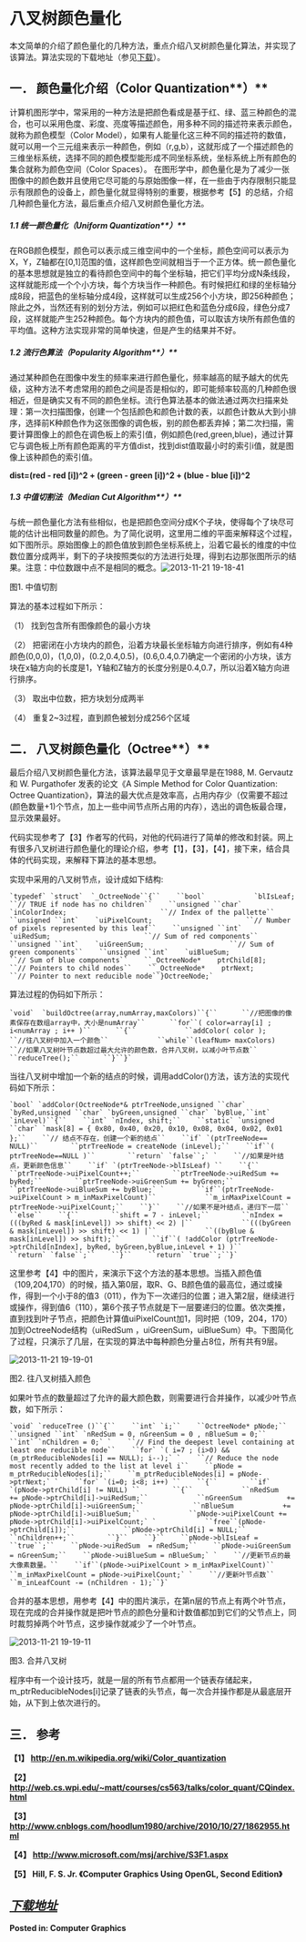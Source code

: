 # 八叉树颜色量化



本文简单的介绍了颜色量化的几种方法，重点介绍八叉树颜色量化算法，并实现了该算法。算法实现的下载地址（参见[下载](http://www.twinklingstar.cn/2013/469/octree-bmp-tga/)）。

## **一．** **颜色量化介绍（Color Quantization****）**

计算机图形学中，常采用的一种方法是把颜色看成是基于红、绿、蓝三种颜色的混合，也可以采用色度、彩度、亮度等描述颜色，用多种不同的描述符来表示颜色，就称为颜色模型（Color Model），如果有人能量化这三种不同的描述符的数值，就可以用一个三元组来表示一种颜色，例如（r,g,b），这就形成了一个描述颜色的三维坐标系统，选择不同的颜色模型能形成不同坐标系统，坐标系统上所有颜色的集合就称为颜色空间（Color Spaces）。 在图形学中，颜色量化是为了减少一张图像中的颜色数并且使用它尽可能的与原始图像一样，在一些由于内存限制只能显示有限颜色的设备上，颜色量化就显得特别的重要，根据参考【5】的总结，介绍几种颜色量化方法，最后重点介绍八叉树颜色量化方法。

##### **1.1**   **统一颜色量化（Uniform Quantization****）**

在RGB颜色模型，颜色可以表示成三维空间中的一个坐标，颜色空间可以表示为X，Y，Z轴都在[0,1]范围的值，这样颜色空间就相当于一个正方体。统一颜色量化的基本思想就是独立的看待颜色空间中的每个坐标轴，把它们平均分成N条线段，这样就能形成一个个小方块，每个方块当作一种颜色。有时候把红和绿的坐标轴分成8段，把蓝色的坐标轴分成4段，这样就可以生成256个小方块，即256种颜色；除此之外，当然还有别的划分方法，例如可以把红色和蓝色分成6段，绿色分成7段，这样就能产生252种颜色。每个方块内的颜色值，可以取该方块所有颜色值的平均值。这种方法实现非常的简单快速，但是产生的结果并不好。

##### **1.2**   **流行色算法（Popularity Algorithm****）**

通过某种颜色在图像中发生的频率来进行颜色量化，频率越高的赋予越大的优先级，这种方法不考虑常用的颜色之间是否是相似的，即可能频率较高的几种颜色很相近，但是确实又有不同的颜色坐标。流行色算法基本的做法通过两次扫描来处理：第一次扫描图像，创建一个包括颜色和颜色计数的表，以颜色计数从大到小排序，选择前K种颜色作为这张图像的调色板，别的颜色都丢弃掉；第二次扫描，需要计算图像上的颜色在调色板上的索引值，例如颜色(red,green,blue)，通过计算它与调色板上所有颜色距离的平方值dist，找到dist值取最小时的索引i值，就是图像上该种颜色的索引值。

**dist=(red - red [i])^2 + (green - green [i])^2 + (blue - blue [i])^2**

##### **1.3**   **中值切割法（Median Cut Algorithm****）**

与统一颜色量化方法有些相似，也是把颜色空间分成K个子块，使得每个了块尽可能的估计出相同数量的颜色。为了简化说明，这里用二维的平面来解释这个过程，如下图所示。原始图像上的颜色值放到颜色坐标系统上，沿着它最长的维度的中位数位置分成两半，剩下的子块按照类似的方法进行处理，得到右边那张图所示的结果。注意：中位数跟中点不是相同的概念。![2013-11-21 19-18-41](http://www.twinklingstar.cn/wp-content/uploads/2013/11/2013-11-21-19-18-41.jpg)

图1. 中值切割

算法的基本过程如下所示：

（1）       找到包含所有图像颜色的最小方块

（2）       把密闭在小方块内的颜色，沿着方块最长坐标轴方向进行排序，例如有4种颜色(0,0,0)，(1,0,0)，(0.2,0.4,0.5)，(0.6,0.4,0.7)确定一个密闭的小方块，该方块在x轴方向的长度是1，Y轴和Z轴方的长度分别是0.4,0.7，所以沿着X轴方向进行排序。

（3）       取出中位数，把方块划分成两半

（4）       重复2~3过程，直到颜色被划分成256个区域

##  **二．** **八叉树颜色量化（Octree****）**

最后介绍八叉树颜色量化方法，该算法最早见于文章最早是在1988, M. Gervautz 和 W. Purgathofer 发表的论文《A Simple Method for Color Quantization: Octree Quantization》，算法的最大优点是效率高，占用内存少（仅需要不超过(颜色数量+1)个节点，加上一些中间节点所占用的内存），选出的调色板最合理，显示效果最好。         

代码实现参考了【3】作者写的代码，对他的代码进行了简单的修改和封装。网上有很多八叉树进行颜色量化的理论介绍，参考【1】，【3】，【4】，接下来，结合具体的代码实现，来解释下算法的基本思想。         

实现中采用的八叉树节点，设计成如下结构:

```
`typedef` `struct`  `_OctreeNode``{``    ``bool`            `blIsLeaf;                   ``// TRUE if node has no children``    ``unsigned ``char`   `inColorIndex;                       ``// Index of the pallette``    ``unsigned ``int`    `uiPixelCount;                       ``// Number of pixels represented by this leaf``    ``unsigned ``int`    `uiRedSum;                       ``// Sum of red components``    ``unsigned ``int`    `uiGreenSum;                     ``// Sum of green components``    ``unsigned ``int`    `uiBlueSum;                      ``// Sum of blue components``    ``_OctreeNode*    ptrChild[8];                        ``// Pointers to child nodes``    ``_OctreeNode*    ptrNext;                        ``// Pointer to next reducible node``}OctreeNode;`
```

算法过程的伪码如下所示：

```
`void`  `buildOctree(array,numArray,maxColors)``{``      ``//把图像的像素保存在数组array中，大小是numArray``      ``for``( color=array[i] ; i<numArray ; i++ )``      ``{``            ``addColor( color );      ``//往八叉树中加入一个颜色``            ``while``(leafNum> maxColors)    ``//如果八叉树叶节点数超过最大允许的颜色数，合并八叉树，以减小叶节点数``                ``reduceTree();``      ``}``}`
```

当往八叉树中增加一个新的结点的时候，调用addColor()方法，该方法的实现代码如下所示：

```
`bool` `addColor(OctreeNode*& ptrTreeNode,unsigned ``char` `byRed,unsigned ``char` `byGreen,unsigned ``char` `byBlue,``int` `inLevel)``{``    ``int` `nIndex, shift;``    ``static` `unsigned ``char` `mask[8] = { 0x80, 0x40, 0x20, 0x10, 0x08, 0x04, 0x02, 0x01 };``    ``// 结点不存在，创建一个新的结点``    ``if` `(ptrTreeNode== NULL)``        ``ptrTreeNode = createNode (inLevel);``    ``if``( ptrTreeNode==NULL )``        ``return` `false``;` `    ``//如果是叶结点，更新颜色信息``    ``if` `(ptrTreeNode->blIsLeaf) ``    ``{``        ``ptrTreeNode->uiPixelCount++;``        ``ptrTreeNode->uiRedSum += byRed;``        ``ptrTreeNode->uiGreenSum += byGreen;``        ``ptrTreeNode->uiBlueSum += byBlue;` `        ``if``(ptrTreeNode->uiPixelCount > m_inMaxPixelCount)``            ``m_inMaxPixelCount = ptrTreeNode->uiPixelCount;``    ``}``    ``//如果不是叶结点，递归下一层``    ``else``    ``{``        ``shift = 7 - inLevel;``        ``nIndex = (((byRed & mask[inLevel]) >> shift) << 2) |``            ``(((byGreen & mask[inLevel]) >> shift) << 1) |``            ``((byBlue & mask[inLevel]) >> shift);``        ``if``( !addColor (ptrTreeNode->ptrChild[nIndex], byRed, byGreen,byBlue,inLevel + 1) )``            ``return` `false``;``    ``}``    ``return` `true``;``}`
```

这里参考【4】中的图片，来演示下这个方法的基本思想。当插入颜色值（109,204,170）的时候，插入第0层，取R、G、B颜色值的最高位，通过或操作，得到一个小于8的值3（011），作为下一次递归的位置；进入第2层，继续进行或操作，得到值6（110），第6个孩子节点就是下一层要递归的位置。依次类推，直到找到叶子节点，把颜色计算值uiPixelCount加1，同时把（109，204，170）加到OctreeNode结构（uiRedSum ，uiGreenSum，uiBlueSum）中。下图简化了过程，只演示了几层，在实现的算法中每种颜色分量占8位，所有共有9层。

![2013-11-21 19-19-01](http://www.twinklingstar.cn/wp-content/uploads/2013/11/2013-11-21-19-19-01.jpg)

图2. 往八叉树插入颜色

如果叶节点的数量超过了允许的最大颜色数，则需要进行合并操作，以减少叶节点数，如下所示：

```
`void` `reduceTree ()``{``    ``int` `i;``    ``OctreeNode* pNode;``    ``unsigned ``int` `nRedSum = 0, nGreenSum = 0 , nBlueSum = 0;``    ``int` `nChildren = 0;` `    ``// Find the deepest level containing at least one reducible node``    ``for` `( i=7 ; (i>0) && (m_ptrReducibleNodes[i] == NULL); i--);` `    ``// Reduce the node most recently added to the list at level i``    ``pNode = m_ptrReducibleNodes[i];``    ``m_ptrReducibleNodes[i] = pNode->ptrNext;` `    ``for` `(i=0; i<8; i++) ``    ``{``        ``if` `(pNode->ptrChild[i] != NULL) ``        ``{``            ``nRedSum             += pNode->ptrChild[i]->uiRedSum;``            ``nGreenSum           += pNode->ptrChild[i]->uiGreenSum;``            ``nBlueSum            += pNode->ptrChild[i]->uiBlueSum;``            ``pNode->uiPixelCount += pNode->ptrChild[i]->uiPixelCount;` `            ``free``(pNode->ptrChild[i]);``            ``pNode->ptrChild[i] = NULL;``            ``nChildren++;``        ``}``    ``}``    ``pNode->blIsLeaf = ``true``;``    ``pNode->uiRedSum  = nRedSum;``    ``pNode->uiGreenSum = nGreenSum;``    ``pNode->uiBlueSum = nBlueSum;` `    ``//更新节点的最大像素数量。``    ``if``(pNode->uiPixelCount > m_inMaxPixelCount)``        ``m_inMaxPixelCount = pNode->uiPixelCount;` `    ``//更新叶节点数``    ``m_inLeafCount -= (nChildren - 1);``}`
```

合并的基本思想，用参考【4】中的图片演示，在第n层的节点上有两个叶节点，现在完成的合并操作就是把叶节点的颜色分量和计数值都加到它们的父节点上，同时裁剪掉两个叶节点，这步操作就减少了一个叶节点。

![2013-11-21 19-19-11](http://www.twinklingstar.cn/wp-content/uploads/2013/11/2013-11-21-19-19-11.jpg)

图3. 合并八叉树

程序中有一个设计技巧，就是一层的所有节点都用一个链表存储起来，m_ptrReducibleNodes[i]记录了链表的头节点，每一次合并操作都是从最底层开始，从下到上依次进行的。

## **三．** **参考**

**【1】       http://en.m.wikipedia.org/wiki/Color_quantization**

**【2】       http://web.cs.wpi.edu/~matt/courses/cs563/talks/color_quant/CQindex.html**

**【3】       http://www.cnblogs.com/hoodlum1980/archive/2010/10/27/1862955.html**

**【4】       http://www.microsoft.com/msj/archive/S3F1.aspx**

**【5】       Hill, F. S. Jr. 《Computer Graphics Using OpenGL, Second Edition》**

 

## [***下载地址***](http://www.twinklingstar.cn/2013/469/octree-bmp-tga/)

**Posted in: Computer Graphics** 
